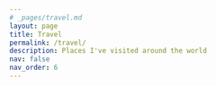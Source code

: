 ```yaml
---
# _pages/travel.md
layout: page
title: Travel
permalink: /travel/
description: Places I've visited around the world
nav: false
nav_order: 6
---
```


<div class="travel-container">
    <div id="travel-map"></div>
    <div id="image-showcase" class="image-showcase">
        <div class="swiper">
            <div class="swiper-wrapper">
                <!-- Slides will be dynamically added here -->
            </div>
            <div class="swiper-pagination"></div>
            <div class="swiper-button-next"></div>
            <div class="swiper-button-prev"></div>
        </div>
    </div>
</div>

<!-- Load external libraries -->
<link rel="stylesheet" href="https://cdnjs.cloudflare.com/ajax/libs/leaflet/1.9.4/leaflet.css" />
<link rel="stylesheet" href="https://cdnjs.cloudflare.com/ajax/libs/Swiper/8.4.7/swiper-bundle.min.css" />

<script src="https://cdnjs.cloudflare.com/ajax/libs/leaflet/1.9.4/leaflet.js"></script>
<script src="https://cdnjs.cloudflare.com/ajax/libs/Swiper/8.4.7/swiper-bundle.min.js"></script>

<style>
    .travel-container {
        margin-top: 2rem;
    }
    
    #travel-map {
        height: 500px;
        width: 100%;
        border-radius: 8px;
        margin-bottom: 20px;
    }
    
    .image-showcase {
        display: none;
        margin-top: 20px;
        background: var(--global-bg-color);
        padding: 20px;
        border-radius: 8px;
        border: 1px solid var(--global-divider-color);
    }
    
    .swiper {
        width: 100%;
        height: 400px;
    }
    
    .swiper-slide {
        text-align: center;
    }
    
    .swiper-slide img {
        max-height: 300px;
        max-width: 100%;
        object-fit: contain;
    }
    
    .caption {
        margin-top: 10px;
        padding: 10px;
        background: var(--global-bg-color);
        border-radius: 4px;
        color: var(--global-text-color);
    }
</style>

<script>
document.addEventListener('DOMContentLoaded', function() {
    // Initialize the map
    const map = L.map('travel-map').setView([20, 0], 2);
    
    L.tileLayer('https://{s}.basemaps.cartocdn.com/rastertiles/voyager/{z}/{x}/{y}.png', {
        attribution: '&copy; <a href="https://www.openstreetmap.org/copyright">OpenStreetMap</a> contributors &copy; <a href="https://carto.com/attributions">CARTO</a>',
        maxZoom: 19
    }).addTo(map);
    
    // Your travel data
    // const travelData = [
    //     {
    //         location: [51.5074, -0.1278],
    //         title: "London, UK",
    //         images: [
    //             {
    //                 url: "/assets/img/travel/london1.jpg",
    //                 caption: "Big Ben at sunset"
    //             },
    //             {
    //                 url: "/assets/img/travel/london2.jpg",
    //                 caption: "Tower Bridge"
    //             }
    //         ]
    //     },
    //     // Add more locations here
    // ];

    const travelData = [
        {
            location: [41.1171, 16.8719],
            title: "Bari, Italy",
            images: [
                {
                    url: "/assets/img/travel/bari/1.jpg",
                    caption: "Bari beach at sunset"
                },
                {
                    url: "/assets/img/travel/bari/2.jpg",
                    caption: "Bari old town streets"
                },
                {
                    url: "/assets/img/travel/bari/3.jpg",
                    caption: "Local wedding at Bari Cathedral"
                }
            ]  // Add your image paths and captions here
        },
        {
            location: [41.3233, 19.4411],
            title: "Durrës, Albania",
            images: [
                {
                    url: "/assets/img/travel/durres/1.jpg",
                    caption: "Roman amphitheatre"
                },
                {
                    url: "/assets/img/travel/durres/2.jpg",
                    caption: "View of Durres Beaches at night from the hotel"
                },
                {
                    url: "/assets/img/travel/durres/3.jpg",
                    caption: "Durres sea front"
                }
            ]
        },
        {
            location: [41.2202, 18.1565],
            title: "Adriatic Sea Ferry: Bari-Durres",
            images: [
                {
                    url: "/assets/img/travel/bari-durres/1.jpg",
                    caption: "Bari harbor at night"
                },
                {
                    url: "/assets/img/travel/bari-durres/2.jpg",
                    caption: "In the middle of the adreatic sea"
                },
                {
                    url: "/assets/img/travel/bari-durres/3.jpg",
                    caption: "Durres port from the ferry"
                }
            ]
        },
        {
            location: [48.4036, 2.4681],
            title: "Milly-la-Forêt, France",
            images: [
                {
                    url: "/assets/img/travel/milly_la_foret/1.jpg",
                    caption: "A rainy bike trip!"
                },
                {
                    url: "/assets/img/travel/milly_la_foret/2.jpg",
                    caption: "A slug savouring chocolate in milly-la-forêt !"
                }
            ]
        },
        {
            location: [43.0799, -79.0747],
            title: "Niagara Falls",
            images: [
                {
                    url: "/assets/img/travel/niagara/1.jpg",
                    caption: "The magnificent Niagara falls!"
                },
                {
                    url: "/assets/img/travel/niagara/2.jpg",
                    caption: "In the niagara falls cruise."
                },
                {
                    url: "/assets/img/travel/niagara/3.jpg",
                    caption: "Niagara falls seen from the boat."
                }
            ]
        },
        {
            location: [43.6532, -79.3832],
            title: "Toronto, Canada",
            images: [
                {
                    url: "/assets/img/travel/toronto/1.jpg",
                    caption: "Toronto from the taxi boat!"
                },
                {
                    url: "/assets/img/travel/toronto/2.jpg",
                    caption: "Toronto city hall at night."
                },
                {
                    url: "/assets/img/travel/toronto/3.jpg",
                    caption: "A massive school bus in the streets of Toronto!"
                },
                {
                    url: "/assets/img/travel/toronto/4.jpg",
                    caption: "Canadian pastries and tarts at the St Lawrence Market"
                }
            ]
        },
        {
            location: [48.7784, 9.1800],
            title: "Stuttgart, Germany",
            images: [   
                {
                    url: "/assets/img/travel/stuttgart/1.jpg",
                    caption: "The Hans-im-Glück-Brunnen or 'Lucky Hans Fountain' in Stuttgart."
                },
                {
                    url: "/assets/img/travel/stuttgart/2.jpg",
                    caption: "A quit sunday in one of Stuttgart's parks."
                },
            ]
        },
        {
            location: [48.2082, 16.3738],
            title: "Vienna, Austria",
            images: [
                {
                    url: "/assets/img/travel/vienna/1.jpg",
                    caption: "The Ankeruhr (Anker clock) in Vienna, Austria."
                },
                {
                    url: "/assets/img/travel/vienna/2.jpg",
                    caption: "Presenting our blogpost poster at ICLR 2024 conference at Messe Wien."
                },
                {
                    url: "/assets/img/travel/vienna/3.jpg",
                    caption: "The entrance of Messe Wien during ICLR 2024 conference."
                },
            ]
        },
        {
            location: [31.6182, -7.9679],
            title: "UM6P University, Benguerir, Morocco",
            images: [
                {
                    url: "/assets/img/travel/um6p/1.JPG",
                    caption: "Mentoring at the ThinkAI Hackathon at UM6P university in Benguerir, Morocco."
                },
                {
                    url: "/assets/img/travel/um6p/2.JPG",
                    caption: "During an intervention at Dr. Soufiane Hayou's talk."
                },
                {
                    url: "/assets/img/travel/um6p/3.JPG",
                    caption: "Attending the final pitches of the ThinkAI Hackathon candidates!"
                },
                {
                    url: "/assets/img/travel/um6p/4.JPG",
                    caption: "During an intervention at Dr. Amine Mohamed Aboussalah's talk."
                },
            ]
        },
        {
            location: [43.3026, 5.3691],
            title: "Marseille, France",
            images: [
                {
                    url: "/assets/img/travel/marseille/1.JPG",
                    caption: "Notre Dame de la Garde church seen from St Charles central station."
                },
                {
                    url: "/assets/img/travel/marseille/2.JPG",
                    caption: "Cheering on the Moroccan football olympic team during the Paris 2024 Olympic games."
                },
                {
                    url: "/assets/img/travel/marseille/3.JPG",
                    caption: "The beautiful Martigues beach, a commune northwest of Marseille."
                },
            ]
        },
        {
            location: [42.6977, 23.3219],
            title: "Sofia, Bulgaria",
            images: [
                {
                    url: "/assets/img/travel/sofia/1.JPG",
                    caption: "Front of view of the Patriarchal Cathedral of St. Alexander Nevsky."
                },
                {
                    url: "/assets/img/travel/sofia/2.JPG",
                    caption: "Side view of the Patriarchal Cathedral of St. Alexander Nevsky during the evening."
                },
                {
                    url: "/assets/img/travel/sofia/3.JPG",
                    caption: "The National Palace of Culture in Sofia, Bulgaria."
                },
            ]
        },
        {
            location: [41.7170, 26.3511],
            title: "Night train: Istanbul-Sofia",
            images: [
                {
                    url: "/assets/img/travel/istanbul-sofia/1.JPG",
                    caption: "Crossing the Bulgarian-turkish border in Kapıkule railway station."
                },
                {
                    url: "/assets/img/travel/istanbul-sofia/2.JPG",
                    caption: "The Istanbul (Halkali) Sofia express train."
                },
            ]
        },
        {
            location: [43.9037, 25.9699],
            title: "Night Bus: Bucharest-Istanbul",
            images: [
                {
                    url: "/assets/img/travel/bucharest-istanbul/1.JPG",
                    caption: "The Romanian-Bulgarian border at the Ruse-Giurgiu crossing."
                },
            ]
        },
        {
            location: [41.0082, 28.9784],
            title: "Istanbul, Turkey",
            images: [
                {
                    url: "/assets/img/travel/istanbul/1.JPG",
                    caption: "The Hagia Sophia Grand Mosque."
                },
            ]
        },
        {
            location: [40.1885, 29.0610],
            title: "Bursa, Turkey",
            images: [
                {
                    url: "/assets/img/travel/bursa/1.JPG",
                    caption: "Osman Gazi Türbesi, the final resting place of the first Ottoman sultan."
                },
            ]
        },
        {
            location: [37.9355, 27.3461],
            title: "Ephesus Archaeological Site",
            images: [
                {
                    url: "/assets/img/travel/epheseus/1.JPG",
                    caption: "Ephesus was a city in Ancient Greece."
                },
                                {
                    url: "/assets/img/travel/epheseus/2.JPG",
                    caption: "Epheseus' Roman theatre is capable of holding 24,000 spectators."
                },
                                {
                    url: "/assets/img/travel/epheseus/3.JPG",
                    caption: "An overview of the Epheseus cite, including the Library of Celsus."
                },
            ]
        },
    ];
    
    let swiper = null;
    
    // Add markers to the map
    travelData.forEach(place => {
        const marker = L.marker(place.location)
            .addTo(map)
            .bindPopup(place.title);
            
        marker.on('click', () => showImages(place));
    });
    
    function showImages(place) {
        const showcase = document.getElementById('image-showcase');
        const swiperWrapper = document.querySelector('.swiper-wrapper');
        
        swiperWrapper.innerHTML = '';
        
        place.images.forEach(image => {
            const slide = document.createElement('div');
            slide.className = 'swiper-slide';
            slide.innerHTML = `
                <img src="${image.url}" alt="${image.caption}">
                <div class="caption">${image.caption}</div>
            `;
            swiperWrapper.appendChild(slide);
        });
        
        if (swiper) {
            swiper.destroy();
        }
        
        swiper = new Swiper('.swiper', {
            pagination: {
                el: '.swiper-pagination',
                clickable: true
            },
            navigation: {
                nextEl: '.swiper-button-next',
                prevEl: '.swiper-button-prev'
            }
        });
        
        showcase.style.display = 'block';
    }
});
</script>
